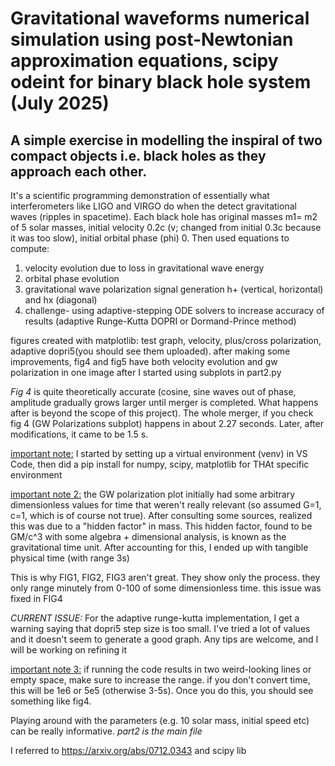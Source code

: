 # Gravitational waveforms numerical simulation using post-Newtonian approximation equations, scipy odeint for binary black hole system (July 2025)

## A simple exercise in modelling the inspiral of two compact objects i.e. black holes as they approach each other. 
It's a scientific programming demonstration of essentially what interferometers like LIGO and VIRGO do when the detect gravitational waves (ripples in spacetime). Each black hole has original masses m1= m2 of 5 solar masses, initial velocity 0.2c (v; changed from initial 0.3c because it was too slow), initial orbital phase (phi) 0. Then used equations to compute:

1. velocity evolution due to loss in gravitational wave energy
2. orbital phase evolution
3. gravitational wave polarization signal generation h+ (vertical, horizontal) and hx (diagonal)
4. challenge- using adaptive-stepping ODE solvers to increase accuracy of results (adaptive Runge-Kutta DOPRI or Dormand-Prince method)

figures created with matplotlib: test graph, velocity, plus/cross polarization, adaptive dopri5(you should see them uploaded). after making some improvements, fig4 and fig5 have both velocity evolution and gw polarization in one image after I started using subplots in part2.py

*Fig 4* is quite theoretically accurate (cosine, sine waves out of phase, amplitude gradually grows larger until merger is completed. What happens after is beyond the scope of this project). The whole merger, if you check fig 4 (GW Polarizations subplot) happens in about 2.27 seconds. Later, after modifications, it came to be 1.5 s.

<ins>important note:</ins> I started by setting up a virtual environment (venv) in VS Code, then did a pip install for numpy, scipy, matplotlib for THAt specific environment

<ins>important note 2:</ins> the GW polarization plot initially had some arbitrary dimensionless values for time that weren't really relevant (so assumed G=1, c=1, which is of course not true). After consulting some sources, realized this was due to a "hidden factor" in mass. This hidden factor, found to be GM/c^3 with some algebra + dimensional analysis, is known as the gravitational time unit. After accounting for this, I ended up with tangible physical time (with range 3s)

This is why FIG1, FIG2, FIG3 aren't great. They show only the process. they only range minutely from 0-100 of some dimensionless time. this issue was fixed in FIG4

*CURRENT ISSUE:* For the adaptive runge-kutta implementation, I get a warning saying that dopri5 step size is too small. I've tried a lot of values and it doesn't seem to generate a good graph. Any tips are welcome, and I will be working on refining it

<ins>important note 3:</ins> if running the code results in two weird-looking lines or empty space, make sure to increase the range. if you don't convert time, this will be 1e6 or 5e5 (otherwise 3-5s). Once you do this, you should see something like fig4. 

Playing around with the parameters (e.g. 10 solar mass, initial speed etc) can be really informative. *part2 is the main file*

I referred to https://arxiv.org/abs/0712.0343 and scipy lib
